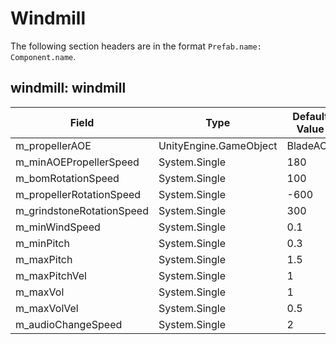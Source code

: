 # Windmill

The following section headers are in the format `Prefab.name: Component.name`.

## windmill: windmill

|Field|Type|Default Value|
|-----|----|-------------|
|m_propellerAOE|UnityEngine.GameObject|BladeAOE|
|m_minAOEPropellerSpeed|System.Single|180|
|m_bomRotationSpeed|System.Single|100|
|m_propellerRotationSpeed|System.Single|-600|
|m_grindstoneRotationSpeed|System.Single|300|
|m_minWindSpeed|System.Single|0.1|
|m_minPitch|System.Single|0.3|
|m_maxPitch|System.Single|1.5|
|m_maxPitchVel|System.Single|1|
|m_maxVol|System.Single|1|
|m_maxVolVel|System.Single|0.5|
|m_audioChangeSpeed|System.Single|2|

